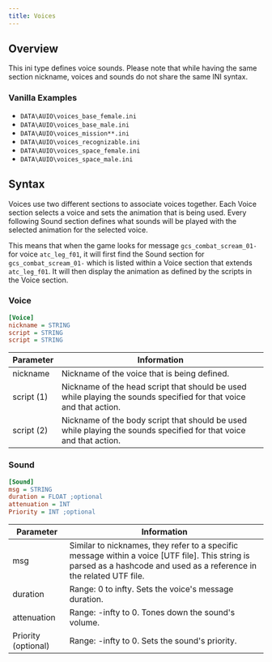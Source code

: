 ```yaml
---
title: Voices
---
```


## Overview

This ini type defines voice sounds. Please note that while having the same section nickname, voices and sounds do not share the same INI syntax.

### Vanilla Examples

- `DATA\AUIO\voices_base_female.ini`
- `DATA\AUIO\voices_base_male.ini`
- `DATA\AUIO\voices_mission**.ini`
- `DATA\AUIO\voices_recognizable.ini`
- `DATA\AUIO\voices_space_female.ini`
- `DATA\AUIO\voices_space_male.ini`

## Syntax

Voices use two different sections to associate voices together. Each Voice section selects a voice and sets the animation that is being used. Every following Sound section defines what sounds will be played with the selected animation for the selected voice.

This means that when the game looks for message `gcs_combat_scream_01-` for voice `atc_leg_f01`, it will first find the Sound section for `gcs_combat_scream_01-` which is listed within a Voice section that extends `atc_leg_f01`. It will then display the animation as defined by the scripts in the Voice section.

### Voice

```ini
[Voice]
nickname = STRING
script = STRING
script = STRING
```

| Parameter  | Information                                                                                                        |
| ---------- | ------------------------------------------------------------------------------------------------------------------ |
| nickname   | Nickname of the voice that is being defined.                                                                       |
| script (1) | Nickname of the head script that should be used while playing the sounds specified for that voice and that action. |
| script (2) | Nickname of the body script that should be used while playing the sounds specified for that voice and that action. |

### Sound

```ini
[Sound]
msg = STRING
duration = FLOAT ;optional
attenuation = INT
Priority = INT ;optional
```

| Parameter           | Information                                                                                                                                                            |
| ------------------- | ---------------------------------------------------------------------------------------------------------------------------------------------------------------------- |
| msg                 | Similar to nicknames, they refer to a specific message within a voice [UTF file]. This string is parsed as a hashcode and used as a reference in the related UTF file. |
| duration            | Range: 0 to infty. Sets the voice's message duration.                                                                                                                  |
| attenuation         | Range: -infty to 0. Tones down the sound's volume.                                                                                                                     |
| Priority (optional) | Range: -infty to 0. Sets the sound's priority.                                                                                                                         |
